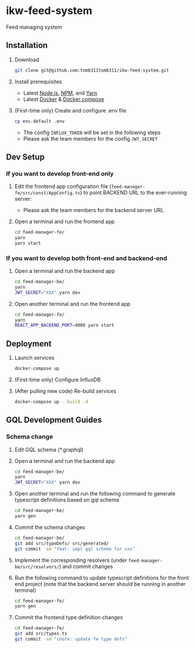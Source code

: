 # ikw-feed-system

Feed managing system

## Installation

1. Download

    ```bash
    git clone git@github.com:tom6311tom6311/ikw-feed-system.git
    ```

2. Install prerequisites

    - Latest [Node.js](https://nodejs.org/en/), [NPM](https://www.npmjs.com), and [Yarn](https://classic.yarnpkg.com/lang/en/docs/install/#mac-stable)
    - Latest [Docker](https://www.docker.com/get-started/) & [Docker compose](https://docs.docker.com/compose/install/)

3. (First-time only) Create and configure .env file

    ```bash
    cp env.default .env
    ```

    - The config `INFLUX_TOKEN` will be set in the following steps
    - Please ask the team members for the config `JWT_SECRET`

## Dev Setup

### If you want to develop front-end only

1. Edit the frontend app configuration file (`feed-manager-fe/src/const/AppConfig.ts`) to point BACKEND URL to the ever-running server:

    - Please ask the team members for the backend server URL

2. Open a terminal and run the frontend app

    ```bash
    cd feed-manager-fe/
    yarn
    yarn start
    ```

### If you want to develop both front-end and backend-end

1. Open a terminal and run the backend app

    ```bash
    cd feed-manager-be/
    yarn
    JWT_SECRET="XXX" yarn dev
    ```

2. Open another terminal and run the frontend app

    ```bash
    cd feed-manager-fe/
    yarn
    REACT_APP_BACKEND_PORT=4000 yarn start
    ```

## Deployment

1. Launch services

    ```bash
    docker-compose up
    ```

2. (First-time only) Configure InfluxDB

3. (After pulling new code) Re-build services

    ```bash
    docker-compose up --build -d
    ```

## GQL Development Guides

### Schema change

1. Edit GQL schema (*.graphql)
2. Open a terminal and run the backend app

    ```bash
    cd feed-manager-be/
    yarn
    JWT_SECRET="XXX" yarn dev
    ```

3. Open another terminal and run the following command to generate typescript definitions based on gql schema

    ```bash
    cd feed-manager-be/
    yarn gen
    ```

4. Commit the schema changes

    ```bash
    cd feed-manager-be/
    git add src/typeDefs/ src/generated/
    git commit -sm "feat: impl gql schema for xxx"
    ```

5. Implement the corresponding resolvers (under `feed-manager-be/src/resolvers/`) and commit changes

6. Run the following command to update typescript definitions for the front end project (note that the backend server should be running in another terminal)

    ```bash
    cd feed-manager-fe/
    yarn gen
    ```

7. Commit the frontend type definition changes

    ```bash
    cd feed-manager-fe/
    git add src/types.ts
    git commit -sm "chore: update fe type defs"
    ```
